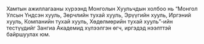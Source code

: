 
Хамтын ажиллагааны хүрээнд Монголын Хуульчдын холбоо нь “Монгол Улсын Үндсэн хууль, Зөрчлийн тухай хууль, Эрүүгийн хууль, Иргэний хууль, Компанийн тухай хууль, Хөдөлмөрийн тухай хууль”-ийн тестүүдийг Зангиа Академид хүлээлгэн өгч, иргэдэд нээлттэй байршуулах юм.
